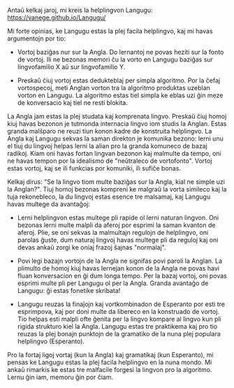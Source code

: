 Antaŭ kelkaj jaroj, mi kreis la helplingvon Langugu: https://vanege.github.io/Langugu/

Mi forte opinias, ke Langugu estas la plej facila helplingvo, kaj mi havas argumentojn por tio:

- Vortoj baziĝas nur sur la Angla. Do lernantoj ne povas heziti sur la fonto de vortoj. Ili ne bezonas memori ĉu la vorto en Langugu baziĝas sur lingvofamilio X aŭ sur lingvofamilio Y.

- Preskaŭ ĉiuj vortoj estas dedukteblaj per simpla algoritmo. Por la ĉefaj vortospecoj, meti Anglan vorton tra la algoritmo produktas uzeblan vorton en Langugu. La algoritmo estas tiel simpla ke eblas uzi ĝin meze de konversacio kaj tiel ne resti blokita.

La Angla jam estas la plej studata kaj komprenata lingvo. Preskaŭ ĉiuj homoj kiuj havas bezonon je tutmonda internacia lingvo iom studis la Anglan. Estas granda malŝparo ne reuzi tiun konon kadre de konstruita helplingvo. La Angla kaj Langugu sekvas la saman direkton je komunika bezono: lerni unu el tiuj du lingvoj helpas lerni la alian pro la granda komuneco de bazaj radikoj. Kiam oni havas fortan lingvan bezonon kaj malmulte da tempo, oni ne havas tempon por la idealismo de "neŭtraleco de vortofonto". Vortoj estas vortoj, kaj se ili funkcias por komuniki, ili sufiĉe bonas.

Kelkaj dirus: "Se la lingvo tiom multe baziĝas sur la Angla, kial ne simple uzi la Anglan?". Tiuj homoj bezonas kompreni ke malgraŭ la vorta simileco kaj la tuja rekonebleco, la du lingvoj estas esence tre malsamaj, kaj Langugu havas multege da avantaĝoj:

- Lerni helplingvon estas multege pli rapide ol lerni naturan lingvon. Oni bezonas lerni multe malpli da aferoj por esprimi la saman kvanton de aferoj. Plie, se oni sekvas la malmultajn regulojn de helplingvo, oni parolas ĝuste, dum naturaj lingvoj havas multege pli da reguloj kaj oni devas ankaŭ zorgi ke oniaj frazoj ŝajnas "normalaj".

- Povi legi bazajn vortojn de la Angla ne signifas povi paroli la Anglan. La plimulto de homoj kiuj havas lernejan konon de la Angla ne povas havi fluan konversacion en ĝi dum longa tempo. Per la bazaj vortoj, oni povas esprimi multe pli per Langugu ol per la Angla. Granda avantaĝo de Langugu: ĝi estas fonetike skribata!

- Langugu reuzas la finaĵojn kaj vortkombinadon de Esperanto por esti tre esprimpova, kaj por doni multe da libereco en la konstruado de vortoj. Tio helpas esti malpli ofte ĝenita per la lingvo kompare al lingvo kun pli rigida strukturo kiel la Angla. Langugu estas tre praktikema kaj pro tio reuzas la plej bonajn punktojn de la gramatiko de la nuna plej populara helplingvo (Esperanto).

Pro la fortaj ligoj vortaj (kun la Angla) kaj gramatikaj (kun Esperanto), mi pensas ke Langugu estas la plej facila helplingvo en la nuna mondo. Mi ankaŭ rimarkis ke estas tre malfacile forgesi la lingvon pro la algoritmo. Lernu ĝin iam, memoru ĝin por ĉiam.
